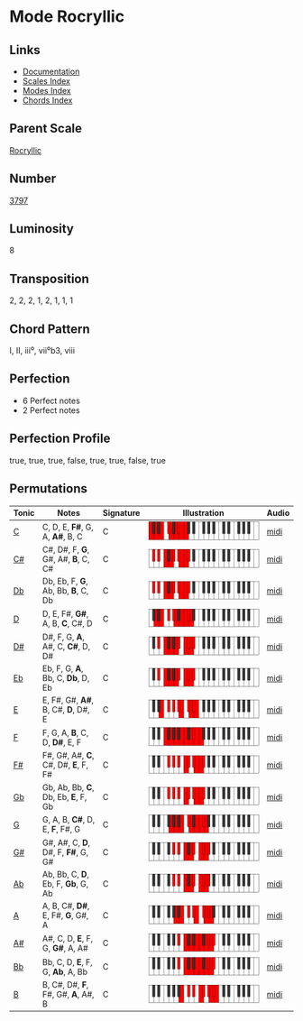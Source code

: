 # Mode Rocryllic

## Links

- [Documentation](README.md)
- [Scales Index](Scales.md)
- [Modes Index](Modes.md)
- [Chords Index](Chords.md)

## Parent Scale

[Rocryllic](ScaleRocryllic.md)

## Number

[3797](https://ianring.com/musictheory/scales/3797)

## Luminosity

8

## Transposition

2, 2, 2, 1, 2, 1, 1, 1

## Chord Pattern

I, II, iii⁰, vii⁰b3, viii

## Perfection

- 6 Perfect notes
- 2 Perfect notes

## Perfection Profile

true, true, true, false, true, true, false, true

## Permutations

| Tonic | Notes | Signature | Illustration | Audio |
|-------|-------|-----------|--------------|-------|
| [C](ModeCNaturalRocryllic.md) | C, D, E, **F#**, G, A, **A#**, B, C | C | ![CNaturalRocryllic](ModeCNaturalRocryllic.png) | [midi](https://github.com/edipermadi/music/blob/main/docs/ModeCNaturalRocryllic.mid?raw=true) |
| [C#](ModeCSharpRocryllic.md) | C#, D#, F, **G**, G#, A#, **B**, C, C# | C | ![CSharpRocryllic](ModeCSharpRocryllic.png) | [midi](https://github.com/edipermadi/music/blob/main/docs/ModeCSharpRocryllic.mid?raw=true) |
| [Db](ModeDFlatRocryllic.md) | Db, Eb, F, **G**, Ab, Bb, **B**, C, Db | C | ![DFlatRocryllic](ModeDFlatRocryllic.png) | [midi](https://github.com/edipermadi/music/blob/main/docs/ModeDFlatRocryllic.mid?raw=true) |
| [D](ModeDNaturalRocryllic.md) | D, E, F#, **G#**, A, B, **C**, C#, D | C | ![DNaturalRocryllic](ModeDNaturalRocryllic.png) | [midi](https://github.com/edipermadi/music/blob/main/docs/ModeDNaturalRocryllic.mid?raw=true) |
| [D#](ModeDSharpRocryllic.md) | D#, F, G, **A**, A#, C, **C#**, D, D# | C | ![DSharpRocryllic](ModeDSharpRocryllic.png) | [midi](https://github.com/edipermadi/music/blob/main/docs/ModeDSharpRocryllic.mid?raw=true) |
| [Eb](ModeEFlatRocryllic.md) | Eb, F, G, **A**, Bb, C, **Db**, D, Eb | C | ![EFlatRocryllic](ModeEFlatRocryllic.png) | [midi](https://github.com/edipermadi/music/blob/main/docs/ModeEFlatRocryllic.mid?raw=true) |
| [E](ModeENaturalRocryllic.md) | E, F#, G#, **A#**, B, C#, **D**, D#, E | C | ![ENaturalRocryllic](ModeENaturalRocryllic.png) | [midi](https://github.com/edipermadi/music/blob/main/docs/ModeENaturalRocryllic.mid?raw=true) |
| [F](ModeFNaturalRocryllic.md) | F, G, A, **B**, C, D, **D#**, E, F | C | ![FNaturalRocryllic](ModeFNaturalRocryllic.png) | [midi](https://github.com/edipermadi/music/blob/main/docs/ModeFNaturalRocryllic.mid?raw=true) |
| [F#](ModeFSharpRocryllic.md) | F#, G#, A#, **C**, C#, D#, **E**, F, F# | C | ![FSharpRocryllic](ModeFSharpRocryllic.png) | [midi](https://github.com/edipermadi/music/blob/main/docs/ModeFSharpRocryllic.mid?raw=true) |
| [Gb](ModeGFlatRocryllic.md) | Gb, Ab, Bb, **C**, Db, Eb, **E**, F, Gb | C | ![GFlatRocryllic](ModeGFlatRocryllic.png) | [midi](https://github.com/edipermadi/music/blob/main/docs/ModeGFlatRocryllic.mid?raw=true) |
| [G](ModeGNaturalRocryllic.md) | G, A, B, **C#**, D, E, **F**, F#, G | C | ![GNaturalRocryllic](ModeGNaturalRocryllic.png) | [midi](https://github.com/edipermadi/music/blob/main/docs/ModeGNaturalRocryllic.mid?raw=true) |
| [G#](ModeGSharpRocryllic.md) | G#, A#, C, **D**, D#, F, **F#**, G, G# | C | ![GSharpRocryllic](ModeGSharpRocryllic.png) | [midi](https://github.com/edipermadi/music/blob/main/docs/ModeGSharpRocryllic.mid?raw=true) |
| [Ab](ModeAFlatRocryllic.md) | Ab, Bb, C, **D**, Eb, F, **Gb**, G, Ab | C | ![AFlatRocryllic](ModeAFlatRocryllic.png) | [midi](https://github.com/edipermadi/music/blob/main/docs/ModeAFlatRocryllic.mid?raw=true) |
| [A](ModeANaturalRocryllic.md) | A, B, C#, **D#**, E, F#, **G**, G#, A | C | ![ANaturalRocryllic](ModeANaturalRocryllic.png) | [midi](https://github.com/edipermadi/music/blob/main/docs/ModeANaturalRocryllic.mid?raw=true) |
| [A#](ModeASharpRocryllic.md) | A#, C, D, **E**, F, G, **G#**, A, A# | C | ![ASharpRocryllic](ModeASharpRocryllic.png) | [midi](https://github.com/edipermadi/music/blob/main/docs/ModeASharpRocryllic.mid?raw=true) |
| [Bb](ModeBFlatRocryllic.md) | Bb, C, D, **E**, F, G, **Ab**, A, Bb | C | ![BFlatRocryllic](ModeBFlatRocryllic.png) | [midi](https://github.com/edipermadi/music/blob/main/docs/ModeBFlatRocryllic.mid?raw=true) |
| [B](ModeBNaturalRocryllic.md) | B, C#, D#, **F**, F#, G#, **A**, A#, B | C | ![BNaturalRocryllic](ModeBNaturalRocryllic.png) | [midi](https://github.com/edipermadi/music/blob/main/docs/ModeBNaturalRocryllic.mid?raw=true) |
